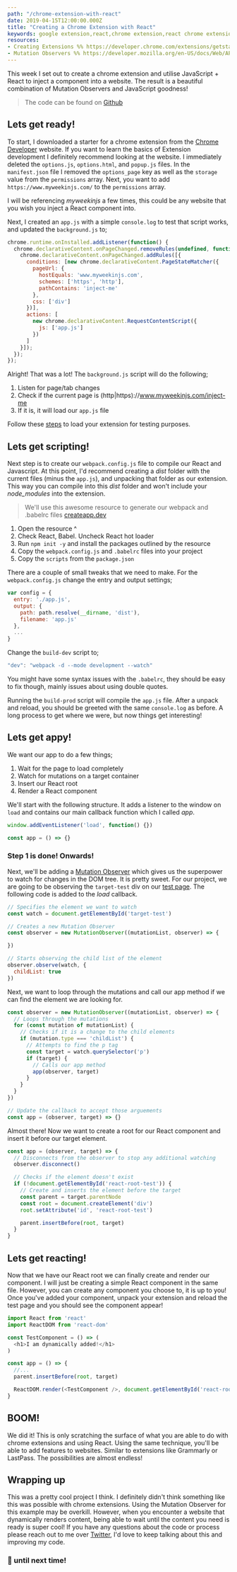 ```yaml
---
path: "/chrome-extension-with-react"
date: 2019-04-15T12:00:00.000Z
title: "Creating a Chrome Extension with React"
keywords: google extension,react,chrome extension,react chrome extension,chrome,mutation observer
resources:
- Creating Extensions %% https://developer.chrome.com/extensions/getstarted
- Mutation Observers %% https://developer.mozilla.org/en-US/docs/Web/API/MutationObserver
---
```


This week I set out to create a chrome extension and utilise JavaScript + React to inject a component into a website. The result is a beautiful combination of Mutation Observers and JavaScript goodness!

> The code can be found on [Github](https://github.com/myweekinjs/chrome-extension-w-react)

## Lets get ready!

To start, I downloaded a starter for a chrome extension from the [Chrome Developer](https://developer.chrome.com/extensions/getstarted) website. If you want to learn the basics of Extension development I definitely recommend looking at the website. I immediately deleted the `options.js`, `options.html`, and `popup.js` files. In the `manifest.json` file I removed the `options_page` key as well as the `storage` value from the `permissions` array. Next, you want to add `https://www.myweekinjs.com/` to the `permissions` array.

I will be referencing *myweekinjs* a few times, this could be any website that you wish you inject a React component into.

Next, I created an `app.js` with a simple `console.log` to test that script works, and updated the `background.js` to;

```javascript
chrome.runtime.onInstalled.addListener(function() {
  chrome.declarativeContent.onPageChanged.removeRules(undefined, function() {
    chrome.declarativeContent.onPageChanged.addRules([{
      conditions: [new chrome.declarativeContent.PageStateMatcher({
        pageUrl: {
          hostEquals: 'www.myweekinjs.com',
          schemes: ['https', 'http'],
          pathContains: 'inject-me'
        },
        css: ['div']
      })],
      actions: [
        new chrome.declarativeContent.RequestContentScript({
          js: ['app.js']
        })
      ]
    }]);
  });
});
```

Alright! That was a lot! The `background.js` script will do the following;

1. Listen for page/tab changes
2. Check if the current page is (http|https)://www.myweekinjs.com/inject-me
3. If it is, it will load our `app.js` file

Follow these [steps](https://developer.chrome.com/extensions/getstarted#manifest) to load your extension for testing purposes.

## Lets get scripting!

Next step is to create our `webpack.config.js` file to compile our React and Javascript. At this point, I'd recommend creating a *dist* folder with the current files (minus the `app.js`), and unpacking that folder as our extension. This way you can compile into this *dist* folder and won't include your *node_modules* into the extension.

> We'll use this awesome resource to generate our webpack and .babelrc files [createapp.dev](https://createapp.dev/)

1. Open the resource ^
2. Check React, Babel. Uncheck React hot loader
3. Run `npm init -y` and install the packages outlined by the resource 
4. Copy the `webpack.config.js` and `.babelrc` files into your project
5. Copy the `scripts` from the `package.json`

There are a couple of small tweaks that we need to make. For the `webpack.config.js` change the entry and output settings;

```javascript
var config = {
  entry: './app.js',
  output: {
    path: path.resolve(__dirname, 'dist'),
    filename: 'app.js'
  },
  ...
}
```

Change the `build-dev` script to;

```javascript
"dev": "webpack -d --mode development --watch"
```

You might have some syntax issues with the `.babelrc`, they should be easy to fix though, mainly issues about using double quotes.

Running the `build-prod` script will compile the `app.js` file. After a unpack and reload, you should be greeted with the same `console.log` as before. A long process to get where we were, but now things get interesting!

## Lets get appy!

We want our app to do a few things;

1. Wait for the page to load completely
2. Watch for mutations on a target container
3. Insert our React root
4. Render a React component

We'll start with the following structure. It adds a listener to the window on `load` and contains our main callback function which I called *app*.

```javascript
window.addEventListener('load', function() {})

const app = () => {}
```

### Step 1 is done! Onwards!

Next, we'll be adding a [Mutation Observer](https://developer.mozilla.org/en-US/docs/Web/API/MutationObserver) which gives us the superpower to watch for changes in the DOM tree. It is pretty sweet. For our project, we are going to be observing the `target-test` div on our [test page](/inject-me). The following code is added to the *load* callback.

```javascript
// Specifies the element we want to watch
const watch = document.getElementById('target-test')

// Creates a new Mutation Observer
const observer = new MutationObserver((mutationList, observer) => {

})

// Starts observing the child list of the element
observer.observe(watch, {
  childList: true
})
```

Next, we want to loop through the mutations and call our app method if we can find the element we are looking for.

```javascript
const observer = new MutationObserver((mutationList, observer) => {
  // Loops through the mutations
  for (const mutation of mutationList) {
    // Checks if it is a change to the child elements
    if (mutation.type === 'childList') {
      // Attempts to find the p tag
      const target = watch.querySelector('p')
      if (target) {
        // Calls our app method
        app(observer, target)
      }
    }
  }
})

// Update the callback to accept those arguements
const app = (observer, target) => {}
```

Almost there! Now we want to create a root for our React component and insert it before our target element.

```javascript
const app = (observer, target) => {
  // Disconnects from the observer to stop any additional watching
  observer.disconnect()

  // Checks if the element doesn't exist
  if (!document.getElementById('react-root-test')) {
    // Create and inserts the element before the target
    const parent = target.parentNode
    const root = document.createElement('div')
    root.setAttribute('id', 'react-root-test')

    parent.insertBefore(root, target)
  }
}
```

## Lets get reacting!

Now that we have our React root we can finally create and render our component. I will just be creating a simple React component in the same file. However, you can create any component you choose to, it is up to you! Once you've added your component, unpack your extension and reload the test page and you should see the component appear!

```javascript
import React from 'react'
import ReactDOM from 'react-dom'

const TestComponent = () => (
  <h1>I am dynamically added!</h1>
)

const app = () => {
  //...
  parent.insertBefore(root, target)

  ReactDOM.render(<TestComponent />, document.getElementById('react-root-test'))
}
```

## BOOM!

We did it! This is only scratching the surface of what you are able to do with chrome extensions and using React. Using the same technique, you'll be able to add features to websites. Similar to extensions like Grammarly or LastPass. The possibilities are almost endless!

## Wrapping up

This was a pretty cool project I think. I definitely didn't think something like this was possible with chrome extensions. Using the Mutation Observer for this example may be overkill. However, when you encounter a website that dynamically renders content, being able to wait until the content you need is ready is super cool! If you have any questions about the code or process please reach out to me over [Twitter](https://twitter.com/hurricane_int), I'd love to keep talking about this and improving my code.

### 👋 until next time!